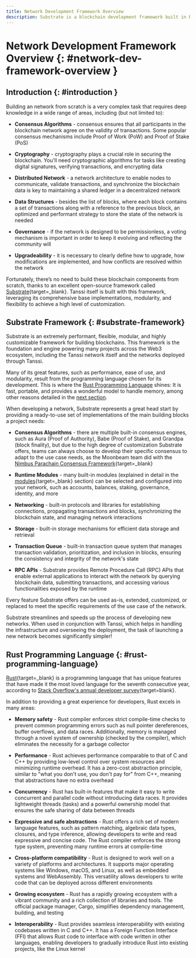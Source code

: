 ```yaml
---
title: Network Development Framework Overview
description: Substrate is a blockchain development framework built in Rust Programming Language that streamlines and speeds up the process of developing new networks.
---
```


# Network Development Framework Overview {: #network-dev-framework-overview }

## Introduction {: #introduction }

Building an network from scratch is a very complex task that requires deep knowledge in a wide range of areas, including (but not limited to):

- **Consensus Algorithms** - consensus ensures that all participants in the blockchain network agree on the validity of transactions. Some popular consensus mechanisms include Proof of Work (PoW) and Proof of Stake (PoS)

- **Cryptography** - cryptography plays a crucial role in securing the blockchain. You'll need cryptographic algorithms for tasks like creating digital signatures, verifying transactions, and encrypting data

- **Distributed Network** - a network architecture to enable nodes to communicate, validate transactions, and synchronize the blockchain data is key to maintaining a shared ledger in a decentralized network

- **Data Structures** - besides the list of blocks, where each block contains a set of transactions along with a reference to the previous block, an optimized and performant strategy to store the state of the network is needed

- **Governance** - if the network is designed to be permissionless, a voting mechanism is important in order to keep it evolving and reflecting the community will

- **Upgradeability** - it is necessary to clearly define how to upgrade, how modifications are implemented, and how conflicts are resolved within the network

Fortunately, there’s no need to build these blockchain components from scratch, thanks to an excellent open-source framework called [Substrate](https://substrate.io){target=\_blank}. Tanssi itself is built with this framework, leveraging its comprehensive base implementations, modularity, and flexibility to achieve a high level of customization.

## Substrate Framework {: #substrate-framework}

Substrate is an extremely performant, flexible, modular, and highly customizable framework for building blockchains. This framework is the foundation and engine powering many projects across the Web3 ecosystem, including the Tanssi network itself and the networks deployed through Tanssi.

Many of its great features, such as performance, ease of use, and modularity, result from the programming language chosen for its development. This is where the [Rust Programming Language](#rust-programming-language) shines: It is fast, portable, and provides a wonderful model to handle memory, among other reasons detailed in the [next section](#rust-programming-language).

When developing a network, Substrate represents a great head start by providing a ready-to-use set of implementations of the main building blocks a project needs:

- **Consensus Algorithms** - there are multiple built-in consensus engines, such as Aura (Proof of Authority), Babe (Proof of Stake), and Grandpa (block finality), but due to the high degree of customization Substrate offers, teams can always choose to develop their specific consensus to adapt to the use case needs, as the Moonbeam team did with the [Nimbus Parachain Consensus Framework](https://docs.moonbeam.network/learn/features/consensus){target=\_blank}

- **Runtime Modules** - many built-in modules (explained in detail in the [modules](/learn/framework/modules/){target=\_blank} section) can be selected and configured into your network, such as accounts, balances, staking, governance, identity, and more

- **Networking** - built-in protocols and libraries for establishing connections, propagating transactions and blocks, synchronizing the blockchain state, and managing network interactions

- **Storage** - built-in storage mechanisms for efficient data storage and retrieval

- **Transaction Queue** - built-in transaction queue system that manages transaction validation, prioritization, and inclusion in blocks, ensuring the consistency and integrity of the network's state

- **RPC APIs** - Substrate provides Remote Procedure Call (RPC) APIs that enable external applications to interact with the network by querying blockchain data, submitting transactions, and accessing various functionalities exposed by the runtime

Every feature Substrate offers can be used as-is, extended, customized, or replaced to meet the specific requirements of the use case of the network.

Substrate streamlines and speeds up the process of developing new networks. When used in conjunction with Tanssi, which helps in handling the infrastructure and overseeing the deployment, the task of launching a new network becomes significantly simpler!

## Rust Programming Language {: #rust-programming-language}

[Rust](https://www.rust-lang.org){target=\_blank} is a programming language that has unique features that have made it the most loved language for the seventh consecutive year, according to [Stack Overflow's annual developer survey](https://survey.stackoverflow.co/2022#section-most-loved-dreaded-and-wanted-programming-scripting-and-markup-languages){target=blank}.

In addition to providing a great experience for developers, Rust excels in many areas:

- **Memory safety** - Rust compiler enforces strict compile-time checks to prevent common programming errors such as null pointer dereferences, buffer overflows, and data races. Additionally, memory is managed through a novel system of ownership (checked by the compiler), which eliminates the necessity for a garbage collector

- **Performance** - Rust achieves performance comparable to that of C and C++ by providing low-level control over system resources and minimizing runtime overhead. It has a zero-cost abstraction principle, similar to "what you don't use, you don't pay for" from C++, meaning that abstractions have no extra overhead

- **Concurrency** - Rust has built-in features that make it easy to write concurrent and parallel code without introducing data races. It provides lightweight threads (tasks) and a powerful ownership model that ensures the safe sharing of data between threads

- **Expressive and safe abstractions** - Rust offers a rich set of modern language features, such as pattern matching, algebraic data types, closures, and type inference, allowing developers to write and read expressive and concise code. The Rust compiler enforces the strong type system, preventing many runtime errors at compile-time

- **Cross-platform compatibility** - Rust is designed to work well on a variety of platforms and architectures. It supports major operating systems like Windows, macOS, and Linux, as well as embedded systems and WebAssembly. This versatility allows developers to write code that can be deployed across different environments

- **Growing ecosystem** - Rust has a rapidly growing ecosystem with a vibrant community and a rich collection of libraries and tools. The official package manager, Cargo, simplifies dependency management, building, and testing

- **Interoperability** - Rust provides seamless interoperability with existing codebases written in C and C++. It has a Foreign Function Interface (FFI) that allows Rust code to interface with code written in other languages, enabling developers to gradually introduce Rust into existing projects, like the Linux kernel
